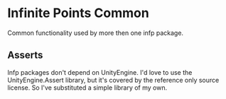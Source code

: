 # Infinite Points Common

Common functionality used by more then one infp package.

## Asserts
Infp packages don't depend on UnityEngine. I'd love to use the UnityEngine.Assert library, but it's covered by the reference only source license. So I've substituted a simple library of my own.